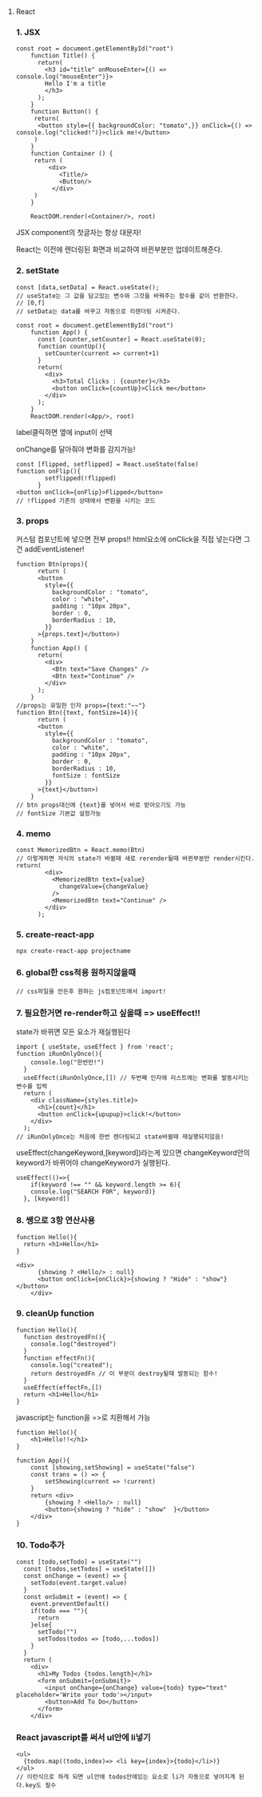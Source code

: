 1. React

   ### 1. JSX

   ```react
   const root = document.getElementById("root")
       function Title() {
         return(
           <h3 id="title" onMouseEnter={() => console.log("mouseEnter")}>
           Hello I'm a title
           </h3>
         );
       }
       function Button() {
        return(
         <button style={{ backgroundColor: "tomato",}} onClick={() => console.log("clicked!")}>click me!</button>
        ) 
       }
       function Container () {
        return (
            <div>
               <Title/>
               <Button/>
             </div>
        )   
       }
        
       ReactDOM.render(<Container/>, root)
   ```
   
   JSX component의 첫글자는 항상 대문자!
   
   React는 이전에 렌더링된 화면과 비교하여 바뀐부분만 업데이트해준다.
   
   ### 2. setState
   
   ```react
   const [data,setData] = React.useState();
   // useState는 그 값을 담고있는 변수와 그것을 바꿔주는 함수를 같이 반환한다.
   // [0,f]
   // setData는 data를 바꾸고 자동으로 리렌더링 시켜준다.
   ```
   
   ```react
   const root = document.getElementById("root")
       function App() {
         const [counter,setCounter] = React.useState(0);
         function countUp(){
           setCounter(current => current+1)
         }
         return(
           <div>
             <h3>Total Clicks : {counter}</h3>
             <button onClick={countUp}>Click me</button>
           </div>
         );
       }
       ReactDOM.render(<App/>, root)
   ```
   
   label클릭하면 옆에 input이 선택
   
   onChange를 달아줘야 변화를 감지가능!
   
   ```react
   const [flipped, setflipped] = React.useState(false)
   function onFlip(){
           setflipped(!flipped)
         }
   <button onClick={onFlip}>Flipped</button>
   // !flipped 기존의 상태에서 변환을 시키는 코드
   ```
   
   
   
   ### 3. props
   
   커스텀 컴포넌트에 넣으면 전부 props!!  html요소에 onClick을 직접 넣는다면 그건 addEventListener!
   
   ```react
   function Btn(props){
         return (
         <button 
           style={{
             backgroundColor : "tomato",
             color : "white",
             padding : "10px 20px",
             border : 0,
             borderRadius : 10,
           }}
         >{props.text}</button>)
       }
       function App() {
         return(
           <div>
             <Btn text="Save Changes" />
             <Btn text="Continue" />
           </div>
         );
       }
   //props는 유일한 인자 props={text:"~~"}
   function Btn({text, fontSize=14}){
         return (
         <button 
           style={{
             backgroundColor : "tomato",
             color : "white",
             padding : "10px 20px",
             border : 0,
             borderRadius : 10,
             fontSize : fontSize
           }}
         >{text}</button>)
       }
   // btn props대신에 {text}를 넣어서 바로 받아오기도 가능
   // fontSize 기본값 설정가능
   ```
   
   ### 4. memo
   
   ```react
   const MemorizedBtn = React.memo(Btn)
   // 이렇게하면 자식의 state가 바뀔때 새로 rerender될때 바뀐부분만 render시킨다.
   return(
           <div>
             <MemorizedBtn text={value} 
               changeValue={changeValue}
             />
             <MemorizedBtn text="Continue" />
           </div>
         );
   ```
   
   ### 5. create-react-app
   
   ```react
   npx create-react-app projectname
   ```
   
   ### 6. global한 css적용 원하지않을때
   
   ```react
   // css파일을 만든후 원하는 js컴포넌트에서 import!
   ```
   
   ### 7. 필요한거면 re-render하고 싶을때 => useEffect!!
   
   state가 바뀌면 모든 요소가 재실행된다
   
   ```react
   import { useState, useEffect } from 'react';
   function iRunOnlyOnce(){
       console.log("한번만!")
     }
     useEffect(iRunOnlyOnce,[]) // 두번째 인자에 리스트에는 변화를 발동시키는 변수를 입력
     return (
       <div className={styles.title}>
         <h1>{count}</h1>
         <button onClick={upupup}>click!</button>
       </div>
     );
   // iRunOnlyOnce는 처음에 한번 렌더링되고 state바뀔때 재실행되지않음!
   ```
   
   useEffect(changeKeyword,[keyword])라는게 있으면 changeKeyword안의 keyword가 바뀌어야 changeKeyword가 실행된다.
   
   ```react
   useEffect(()=>{
       if(keyword !== "" && keyword.length >= 6){
       console.log("SEARCH FOR", keyword)}
     }, [keyword])
   ```
   
   ### 8. 쌩으로 3항 연산사용
   
   ```react
   function Hello(){
     return <h1>Hello</h1>
   }
   
   <div>
         {showing ? <Hello/> : null}
         <button onClick={onClick}>{showing ? "Hide" : "show"}</button>
       </div>
   ```
   
   ### 9. cleanUp function
   
   ```react
   function Hello(){
     function destroyedFn(){
       console.log("destroyed")
     }
     function effectFn(){
       console.log("created");
       return destroyedFn // 이 부분이 destroy될때 발동되는 함수!
     }
     useEffect(effectFn,[])
     return <h1>Hello</h1>
   }
   ```
   
   javascript는 function을 =>로 치환해서 가능
   
   ```react
   function Hello(){
       <h1>Hello!!</h1>
   }
   
   function App(){
       const [showing,setShowing] = useState("false")
       const trans = () => {
           setShowing(current => !current)
       }
       return <div>
           {showing ? <Hello/> : null}
           <button>{showing ? "hide" : "show"  }</button>
       </div>
   }
   ```
   
   ### 10. Todo추가
   
   ```react
   const [todo,setTodo] = useState("")
     const [todos,setTodos] = useState([])
     const onChange = (event) => {
       setTodo(event.target.value)
     }
     const onSubmit = (event) => {
       event.preventDefault()
       if(todo === ""){
         return
       }else{
         setTodo("")
         setTodos(todos => [todo,...todos])
       }
     }
     return (
       <div>
         <h1>My Todos {todos.length}</h1>
         <form onSubmit={onSubmit}>
           <input onChange={onChange} value={todo} type="text" placeholder='Write your todo'></input>
           <button>Add To Do</button>
         </form>
       </div>
   ```
   
   ### React javascript를 써서 ul안에 li넣기
   
   ```react
   <ul>
     {todos.map((todo,index)=> <li key={index}>{todo}</li>)}
   </ul>
   // 이런식으로 하게 되면 ul안에 todos안에있는 요소로 li가 자동으로 넣어지게 된다.key도 필수
   ```
   
   
